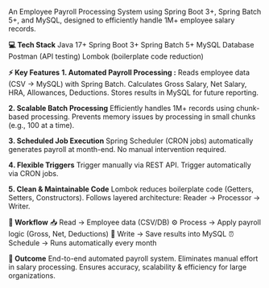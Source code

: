 An Employee Payroll Processing System using Spring Boot 3+, Spring Batch 5+, and MySQL, designed to efficiently handle 1M+ employee salary records.

**💻 Tech Stack**
Java 17+
Spring Boot 3+
Spring Batch 5+
MySQL Database
Postman (API testing)
Lombok (boilerplate code reduction)

**⚡ Key Features**
**1. Automated Payroll Processing :**
Reads employee data (CSV → MySQL) with Spring Batch.
Calculates Gross Salary, Net Salary, HRA, Allowances, Deductions.
Stores results in MySQL for future reporting.

**2️. Scalable Batch Processing**
Efficiently handles 1M+ records using chunk-based processing.
Prevents memory issues by processing in small chunks (e.g., 100 at a time).

**3️. Scheduled Job Execution**
Spring Scheduler (CRON jobs) automatically generates payroll at month-end.
No manual intervention required.

**4️. Flexible Triggers**
Trigger manually via REST API.
Trigger automatically via CRON jobs.

**5️. Clean & Maintainable Code**
Lombok reduces boilerplate code (Getters, Setters, Constructors).
Follows layered architecture: Reader → Processor → Writer.

**🔄 Workflow**
📥 Read → Employee data (CSV/DB)
⚙️ Process → Apply payroll logic (Gross, Net, Deductions)
💾 Write → Save results into MySQL
⏰ Schedule → Runs automatically every month

**🎯 Outcome**
End-to-end automated payroll system.
Eliminates manual effort in salary processing.
Ensures accuracy, scalability & efficiency for large organizations.
